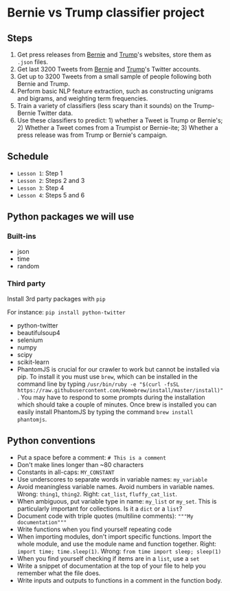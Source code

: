 # Bernie vs Trump classifier project

## Steps

1. Get press releases from [Bernie](http://berniesanders.com/press-release) and [Trump](http://www.donaldjtrump.com/press-releases)'s websites, store them as `.json` files.
2. Get last 3200 Tweets from [Bernie](https://twitter.com/berniesanders?lang=en) and [Trump](https://twitter.com/realDonaldTrump?ref_src=twsrc%5Egoogle%7Ctwcamp%5Eserp%7Ctwgr%5Eauthor)'s Twitter accounts.
3. Get up to 3200 Tweets from a small sample of people following both Bernie and Trump.
4. Perform basic NLP feature extraction, such as constructing unigrams and bigrams, and weighting term frequencies.
5. Train a variety of classifiers (less scary than it sounds) on the Trump-Bernie Twitter data.
6. Use these classifiers to predict: 1) whether a Tweet is Trump or Bernie's; 2) Whether a Tweet comes from a Trumpist or Bernie-ite; 3) Whether a press release was from Trump or Bernie's campaign.

## Schedule

* `Lesson 1`: Step 1
* `Lesson 2`: Steps 2 and 3
* `Lesson 3`: Step 4
* `Lesson 4`: Steps 5 and 6

## Python packages we will use

### Built-ins

* json
* time
* random

### Third party

Install 3rd party packages with `pip`

For instance: `pip install python-twitter`

* python-twitter
* beautifulsoup4
* selenium
* numpy
* scipy
* scikit-learn
* PhantomJS is crucial for our crawler to work but cannot be installed via pip. To install it you must use `brew`, which can be installed in the command line by typing `/usr/bin/ruby -e "$(curl -fsSL https://raw.githubusercontent.com/Homebrew/install/master/install)"`. 
You may have to respond to some prompts during the installation which should take a couple of minutes. 
Once brew is installed you can easily install PhantomJS by typing the command `brew install phantomjs`.

## Python conventions

* Put a space before a comment: `# This is a comment`
* Don't make lines longer than ~80 characters
* Constants in all-caps: `MY_CONSTANT`
* Use underscores to separate words in variable names: `my_variable`
* Avoid meaningless variable names. Avoid numbers in variable names. Wrong: `thing1`, `thing2`. Right: `cat_list`, `fluffy_cat_list`.
* When ambiguous, put variable type in name: `my_list` or `my_set`. This is particularly important for collections. Is it a `dict` or a `list`?
* Document code with triple quotes (multiline comments): `"""My documentation"""`
* Write functions when you find yourself repeating code
* When importing modules, don't import specific functions. Import the whole module, and use the module name and function together. Right: `import time; time.sleep(1)`. Wrong: `from time import sleep; sleep(1)`
* When you find yourself checking if items are in a `list`, use a `set`
* Write a snippet of documentation at the top of your file to help you remember what the file does.
* Write inputs and outputs to functions in a comment in the function body.
